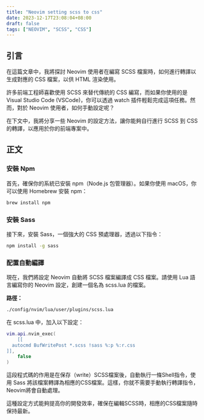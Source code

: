 ```yaml
---
title: "Neovim setting scss to css"
date: 2023-12-17T23:08:04+08:00
draft: false
tags: ["NEOVIM", "SCSS", "CSS"]
---
```


## 引言

在這篇文章中，我將探討 Neovim 使用者在編寫 SCSS 檔案時，如何進行轉譯以生成對應的 CSS 檔案，以供 HTML 渲染使用。

許多前端工程師喜歡使用 SCSS 來替代傳統的 CSS 編寫，而如果你使用的是Visual Studio Code (VSCode)，你可以透過 watch 插件輕鬆完成這項任務。然而，對於 Neovim 使用者，如何手動設定呢？

在下文中，我將分享一些 Neovim 的設定方法，讓你能夠自行進行 SCSS 到 CSS 的轉譯，以應用於你的前端專案中。

## 正文

### 安裝 Npm

首先，確保你的系統已安裝 npm（Node.js 包管理器）。如果你使用 macOS，你可以使用 Homebrew 安裝 npm：

```sh
brew install npm
```

### 安裝 Sass

接下來，安裝 Sass，一個強大的 CSS 預處理器，透過以下指令：

```sh
npm install -g sass
```

### 配置自動編譯

現在，我們將設定 Neovim 自動將 SCSS 檔案編譯成 CSS 檔案。請使用 Lua 語言編寫你的 Neovim 設定，創建一個名為 scss.lua 的檔案。

**路徑：**

```sh
./config/nvim/lua/user/plugins/scss.lua
```

在 scss.lua 中，加入以下設定：

```lua
vim.api.nvim_exec(
	[[
  autocmd BufWritePost *.scss !sass %:p %:r.css
]],
	false
)
```

這段程式碼的作用是在保存（write）SCSS檔案後，自動執行一條Shell指令，使用 Sass 將該檔案轉譯為相應的CSS檔案。這樣，你就不需要手動執行轉譯指令，Neovim將會自動處理。

這種設定方式能夠提高你的開發效率，確保在編輯SCSS時，相應的CSS檔案隨時保持最新。
